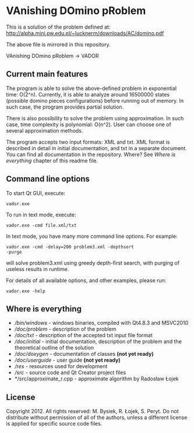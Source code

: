 ﻿VAnishing DOmino pRoblem
========================

This is a solution of the problem defined at:
http://alpha.mini.pw.edu.pl/~lucknerm/downloads/AC/domino.pdf

The above file is mirrored in this repository.

VAnishing DOmino pRoblem -> VADOR


Current main features
---------------------

The program is able to solve the above-defined problem in exponential time: O(2^n). Currently, 
it is able to analyze around 16500000 states (possible domino pieces configurations) before 
running out of memory. In such case, the program provides partial solution.

There is also possibility to solve the problem using approximation. In such case, 
time complexity is polynomial: O(n^2). User can choose one of several approximation methods.

The program accepts two input formats: XML and txt. XML format is described in detail in initial 
documentation, and txt in a separate document. You can find all documentation in the repository. 
Where? See *Where is everything* chapter of this readme file.


Command line options
--------------------

To start Qt GUI, execute:

<code>vador.exe</code>

To run in text mode, execute:

<code>vador.exe -cmd file.xml/txt</code>

In text mode, you have many more command line options. For example:

<code>vador.exe -cmd -delay=200 problem3.xml -depthsort -purge</code>

will solve problem3.xml using greedy depth-first search, with purging of useless results in runtime.

For details of all available options, and other examples, please run:

<code>vador.exe -help</code>


Where is everything
-------------------

* */bin/windows* - windows binaries, compiled with Qt4.8.3 and MSVC2010
* */doc/problem* - description of the problem
* */doc/txt* - description of the accepted txt input file format
* */doc/initial* - initial documentation, description of the problem and the theoretical outline of the solution
* */doc/doxygen* - documentation of classes **(not yet ready)**
* */doc/userguide* - user guide **(not yet ready)**
* */res* - resources used for development
* */src* - source code and Qt Creator project files
* */src/approximate_r.cpp - approximate algorithm by Radosław Łojek

License
-------

Copyright 2012. All rights reserved: M. Bysiek, R. Łojek, S. Peryt.
Do not distribute without permission of all of the authors, unless 
a different license is applied for specific source code files.
